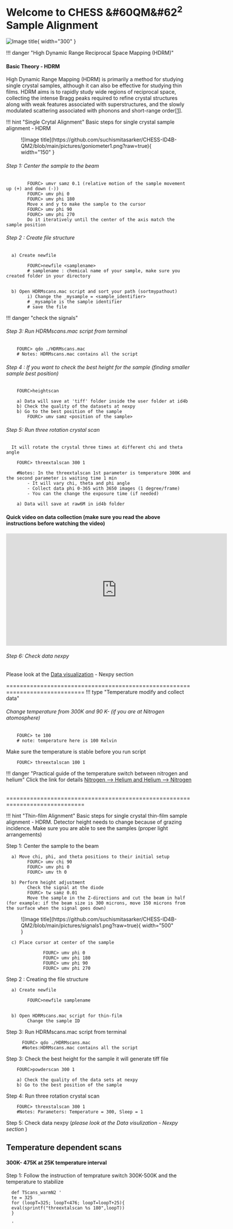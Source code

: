 # Welcome to CHESS &#60QM&#62<sup>2</sup> Sample Alignment


![Image title](https://github.com/suchismitasarker/CHESS-photos/blob/main/beamline.jpeg?raw=true){ width="300" }

!!! danger "High Dynamic Range Reciprocal Space Mapping (HDRM)"


#### Basic Theory - HDRM

High Dynamic Range Mapping (HDRM) is primarily a method for studying single crystal samples, although it can also be effective for studying thin films. HDRM aims is to rapidly study wide regions of reciprocal space, collecting the intense Bragg peaks required to refine crystal structures along with weak features associated with superstructures, and the slowly modulated scattering associated with phonons and short-range order[[1](https://www.chess.cornell.edu/srn-article-cartography-7-dimensions-chess)].

!!! hint "Single Crytal Alignment"
      Basic steps for single crystal sample alignment - HDRM

<figure markdown>
  ![Image title](https://github.com/suchismitasarker/CHESS-ID4B-QM2/blob/main/pictures/goniometer1.png?raw=true){ width="150" }
</figure>


######  <i>Step 1:  Center the sample to the beam </i>

            FOURC> umvr samz 0.1 (relative motion of the sample movement up (+) and down (-)) 
            FOURC> umv phi 0
            FOURC> umv phi 180
            Move x and y to make the sample to the cursor
            FOURC> umv phi 90
            FOURC> umv phi 270
            Do it iteratively until the center of the axis match the sample position     

######  <i>Step 2 :  Create file structure </i>

      a) Create newfile 

            FOURC>newfile <samplename> 
            # samplename : chemical name of your sample, make sure you created folder in your directory


      b) Open HDRMscans.mac script and sort your path (sortmypathout)
            i) Change the _mysample = <sample_identifier> 
            # _mysample is the sample identifier
            # save the file


!!! danger "check the signals"




######  <i>Step 3: Run HDRMscans.mac script from terminal </i>
 
        FOURC> qdo ./HDRMscans.mac  
        # Notes: HDRMscans.mac contains all the script



######  <i>Step 4 : If you want to check the best height for the sample (finding smaller sample best position) </i>

        FOURC>heightscan 

        a) Data will save at 'tiff' folder inside the user folder at id4b
        b) Check the quality of the datasets at nexpy
        b) Go to the best position of the sample 
            FOURC> umv samz <position of the sample>  

######  <i>Step 5: Run three rotation crystal scan </i>
      It will rotate the crystal three times at different chi and theta angle

        FOURC> threextalscan 300 1 

        #Notes: In the threextalscan 1st parameter is temperature 300K and the second parameter is waiting time 1 min
            - It will vary chi, theta and phi angle
            - Collect data phi 0-365 with 3650 images (1 degree/frame)
            - You can the change the exposure time (if needed)

        a) Data will save at raw6M in id4b folder



#### Quick video on data collection (make sure you read the above instructions before watching the video)


<iframe width="600" height="305" src="https://www.youtube.com/embed/qsAZLayF4Ow?si=oIitQSArHTU1FunV" title="YouTube video player" frameborder="0" allow="accelerometer; autoplay; clipboard-write; encrypted-media; gyroscope; picture-in-picture; web-share" allowfullscreen></iframe>




######  <i>Step 6: Check data nexpy  </i>
Please look at the [Data visualization](https://suchismitasarker.github.io/CHESS-ID4B-QM2/nexpy/ ) - Nexpy section

=============================================================================
!!! type "Temperature modify and collect data"

######  Change temperature from 300K and 90 K- (if you are at Nitrogen atomosphere)
            
        FOURC> te 100
        # note: temperature here is 100 Kelvin
        
Make sure the temperature is stable before you run script

        FOURC> threextalscan 100 1 


!!! danger "Practical guide of the temperature switch between nitrogen and helium"
      Click the link for details
            [Nitrogen --> Helium and Helium --> Nitrogen](https://suchismitasarker.github.io/CHESS-ID4B-QM2/temp/)

######


=============================================================================

!!! hint "Thin-film Alignment"
      Basic steps for single crystal thin-film sample alignment - HDRM. Detector height needs to change because of grazing incidence. Make sure you are able to see the samples (proper light arrangements)

Step 1:  Center the sample to the beam 

      a) Move chi, phi, and theta positions to their initial setup
            FOURC> umv chi 90   
            FOURC> umv phi 0  
            FOURC> umv th 0  

      b) Perform height adjustment
            Check the signal at the diode 
            FOURC> tw samz 0.01
            Move the sample in the Z-directions and cut the beam in half (for example: if the beam size is 300 microns, move 150 microns from the surface when the signal goes down)            

<figure markdown>
  ![Image title](https://github.com/suchismitasarker/CHESS-ID4B-QM2/blob/main/pictures/signals1.png?raw=true){ width="500" }
</figure>


      c) Place cursor at center of the sample 
                  
                  FOURC> umv phi 0
                  FOURC> umv phi 180
                  FOURC> umv phi 90
                  FOURC> umv phi 270

Step 2 :  Creating the file structure

      a) Create newfile 

            FOURC>newfile samplename


      b) Open HDRMscans.mac script for thin-film
            Change the sample ID

Step 3: Run HDRMscans.mac script from terminal

          FOURC> qdo ./HDRMscans.mac 
          #Notes:HDRMscans.mac contains all the script


Step 3: Check the best height for the sample it will generate tiff file

        FOURC>powderscan 300 1

        a) Check the quality of the data sets at nexpy
        b) Go to the best position of the sample

Step 4: Run three rotation crystal scan 

        FOURC> threxstalscan 300 1 
        #Notes: Parameters: Temperature = 300, Sleep = 1

Step 5: Check data nexpy 
(<i>please look at the Data visulization - Nexpy section </i>)


## Temperature dependent scans 

#### 300K- 475K at 25K temperature interval

Step 1: Follow the instruction of temprature switch 300K-500K and the temperature to stabilize

      def TScans_warmN2 '
      te = 325
      for (loopT=325; loopT<476; loopT=loopT+25){
      eval(sprintf("threextalscan %s 180",loopT))
      }

      '

#
